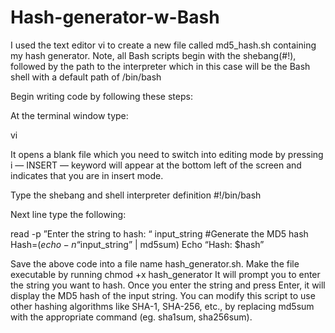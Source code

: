 # Hash-generator-w-Bash
I used the text editor vi to create a new file called md5_hash.sh containing my hash generator.
Note, all Bash scripts begin with the shebang(#!), followed by the path to the interpreter which in this case will be the Bash shell with a default path of /bin/bash

Begin writing code by following these steps:

At the terminal window type: 

vi <file name> 

It opens a blank file which you need to switch into editing mode by pressing i — INSERT — keyword will appear at the bottom left of the screen and indicates that you are in insert mode.

Type the shebang and shell interpreter definition #!/bin/bash


Next line type the following:

read -p ”Enter the string to hash: “ input_string
#Generate the MD5 hash
Hash=$(echo -n “$input_string” | md5sum)
Echo “Hash: $hash”


Save the above code into a file name hash_generator.sh.
Make the file executable by running chmod +x hash_generator
It will prompt you to enter the string you want to hash.
Once you enter the string and press Enter, it will display the MD5 hash of the input string.
You can modify this script to use other hashing algorithms like SHA-1, SHA-256, etc., by replacing md5sum with the appropriate command (eg. sha1sum, sha256sum).
